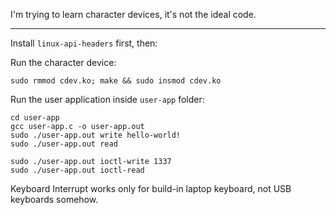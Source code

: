 I'm trying to learn character devices, it's not the ideal code.

---

Install `linux-api-headers` first, then:

Run the character device:
```
sudo rmmod cdev.ko; make && sudo insmod cdev.ko
```

Run the user application inside `user-app` folder:
```
cd user-app
gcc user-app.c -o user-app.out 
sudo ./user-app.out write hello-world!
sudo ./user-app.out read

sudo ./user-app.out ioctl-write 1337
sudo ./user-app.out ioctl-read
```

Keyboard Interrupt works only for build-in laptop keyboard, not USB keyboards somehow.
